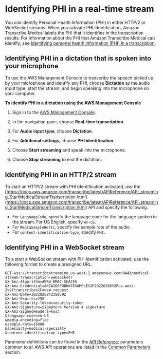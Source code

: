 # Identifying PHI in a real\-time stream<a name="phi-id-stream"></a>

You can identify Personal Health Information \(PHI\) in either HTTP/2 or WebSocket streams\. When you activate PHI Identification, Amazon Transcribe Medical labels the PHI that it identifies in the transcription results\. For information about the PHI that Amazon Transcribe Medical can identify, see [Identifying personal health information \(PHI\) in a transcription](phi-id.md)\. 



## Identifying PHI in a dictation that is spoken into your microphone<a name="console-stream-phi"></a>

To use the AWS Management Console to transcribe the speech picked up by your microphone and identify any PHI, choose **Dictation** as the audio input type, start the stream, and begin speaking into the microphone on your computer\.

**To identify PHI in a dictation using the AWS Management Console**

1. Sign in to the [AWS Management Console](https://console.aws.amazon.com/transcribe/)\.

1. In the navigation pane, choose **Real\-time transcription**\.

1. For **Audio input type**, choose **Dictation**\.

1. For **Additional settings**, choose **PHI identification**\.

1. Choose **Start streaming** and speak into the microphone\.

1. Choose **Stop streaming** to end the dictation\.

## Identifying PHI in an HTTP/2 stream<a name="http2-stream-phi"></a>

To start an HTTP/2 stream with PHI Identification activated, use the [https://docs.aws.amazon.com/transcribe/latest/APIReference/API_streaming_StartMedicalStreamTranscription.html](https://docs.aws.amazon.com/transcribe/latest/APIReference/API_streaming_StartMedicalStreamTranscription.html) API and specify the following:
+ For `LanguageCode`, specify the language code for the language spoken in the stream\. For US English, specify `en-US`\.
+ For `MediaSampleHertz`, specify the sample rate of the audio\.
+ For `content-identification-type`, specify `PHI`\.

## Identifying PHI in a WebSocket stream<a name="websocket-phi-id"></a>

 To a start a WebSocket stream with PHI Identification activated, use the following format to create a presigned URL\.

```
GET wss://transcribestreaming.us-west-2.amazonaws.com:8443/medical-stream-transcription-websocket?
&X-Amz-Algorithm=AWS4-HMAC-SHA256 
&X-Amz-Credential=AKIAIOSFODNN7EXAMPLE%2F20220208%2Fus-west-2%2Ftranscribe%2Faws4_request 
&X-Amz-Date=20220208T235959Z 
&X-Amz-Expires=250 
&X-Amz-Security-Token=security-token 
&X-Amz-Signature=Signature Version 4 signature 
&X-Amz-SignedHeaders=host 
&language-code=en-US
&media-encoding=flac 
&sample-rate=16000 
&specialty=medical-specialty
&content-identification-type=PHI
```

Parameter definitions can be found in the [API Reference](https://docs.aws.amazon.com/transcribe/latest/APIReference/API_Reference.html); parameters common to all AWS API operations are listed in the [Common Parameters](https://docs.aws.amazon.com/transcribe/latest/APIReference/CommonParameters.html) section\.